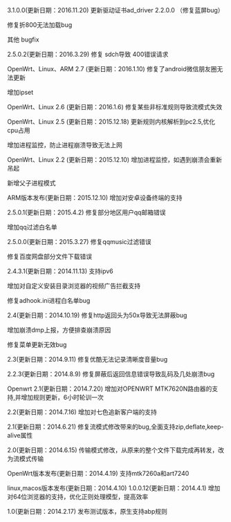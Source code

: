3.1.0.0(更新日期：2016.11.20)
更新驱动证书ad_driver 2.2.0.0 （修复蓝屏bug）

修复折800无法加载bug

其他 bugfix

2.5.0.2(更新日期：2016.3.29)
修复 sdch导致 400错误请求

OpenWrt、Linux、ARM 2.7 (更新日期：2016.1.10)
修复了android微信朋友圈无法更新

增加ipset

OpenWrt、Linux 2.6 (更新日期：2016.1.6)
修复某些非标准规则导致流模式失效

OpenWrt、Linux 2.5 (更新日期：2015.12.18)
更新规则内核解析到pc2.5,优化cpu占用

增加进程监控，防止进程崩溃导致无法上网

OpenWrt、Linux 2.2 (更新日期：2015.12.10)
增加进程监控，如遇到崩溃会重新吊起

新增父子进程模式

ARM版本发布(更新日期：2015.12.10)
增加对安卓设备终端的支持

2.5.0.1(更新日期：2015.4.2)
修复部分地区用户qq邮箱错误

增加qq过滤白名单

2.5.0.0(更新日期：2015.3.27)
修复qqmusic过滤错误

修复百度网盘部分文件下载错误

2.4.3.1(更新日期：2014.11.13)
支持ipv6

增加对自定义安装目录浏览器的视频广告拦截支持

修复adhook.ini进程白名单bug

2.4(更新日期：2014.10.19)
修复http返回头为50x导致无法屏蔽bug

增加崩溃dmp上报，方便排查崩溃原因

修复菜单更新无效bug

2.3(更新日期：2014.9.11)
修复优酷无法记录清晰度音量bug

2.2.3(更新日期：2014.8.9)
修复屏蔽后返回信息错误导致乱码及几处崩溃bug

Openwrt 2.1(更新日期：2014.7.20)
增加对OPENWRT MTK7620N路由器的支持,并增加规则更新，6小时轮训一次

2.2(更新日期：2014.7.16)
增加对七色追新客户端的支持

2.1(更新日期：2014.6.21)
修复流模式修改带来的bug,全面支持zip,deflate,keep-alive属性

2.0(更新日期：2014.6.15)
传输模式修改，从原来的整个文件下载完成再转发，改为流模式传输

OpenWrt版本发布(更新日期：2014.4.19)
支持mtk7260a和art7240

linux,macos版本发布(更新日期：2014.4.10)
1.0.0.12(更新日期：2014.4.1)
增加对64位浏览器的支持，优化正则处理模型，提高效率

1.0(更新日期：2014.2.17)
发布测试版本，原生支持abp规则
